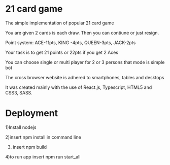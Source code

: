 #  21 card game

The simple implementation of popular 21 card game

You are given 2 cards is each draw. Then you can contiune or just resign.

Point system: ACE-11pts, KING -4pts, QUEEN-3pts, JACK-2pts

Your task is to get 21 points or 22pts if you get 2 Aces

You can choose single or multi player for 2 or 3 persons that mode is simple bot

The cross browser website is adhered to smartphones, tables and desktops

It was created mainly with the use of React.js, Typescript, HTML5 and CSS3, SASS.



<h1>Deployment</h1>

1)Install nodejs

2)insert npm install in command line

3) insert npm build

4)to run app insert npm run start_all

